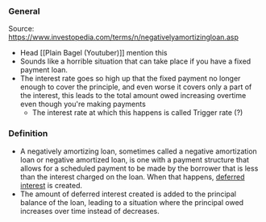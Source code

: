 ### General
Source: https://www.investopedia.com/terms/n/negativelyamortizingloan.asp
- Head [[Plain Bagel (Youtuber)]] mention this
- Sounds like a horrible situation that can take place if you have a fixed payment loan. 
- The interest rate goes so high up that the fixed payment no longer enough to cover the principle, and even worse it covers only a part of the interest, this leads to the total amount owed increasing overtime even though you're making payments
	- The interest rate at which this happens is called Trigger rate (?)

### Definition
- A negatively amortizing loan, sometimes called a negative amortization loan or negative amortized loan, is one with a payment structure that allows for a scheduled payment to be made by the borrower that is less than the interest charged on the loan. When that happens, [deferred interest](https://www.investopedia.com/terms/d/deferredinterest.asp) is created.
- The amount of deferred interest created is added to the principal balance of the loan, leading to a situation where the principal owed increases over time instead of decreases.